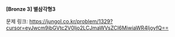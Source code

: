**[Bronze 3] 별삼각형3**

문제 링크: https://jungol.co.kr/problem/1329?cursor=eyJwcm9ibGVtc2V0Ijo2LCJmaWVsZCI6MiwiaWR4IjoyfQ==
